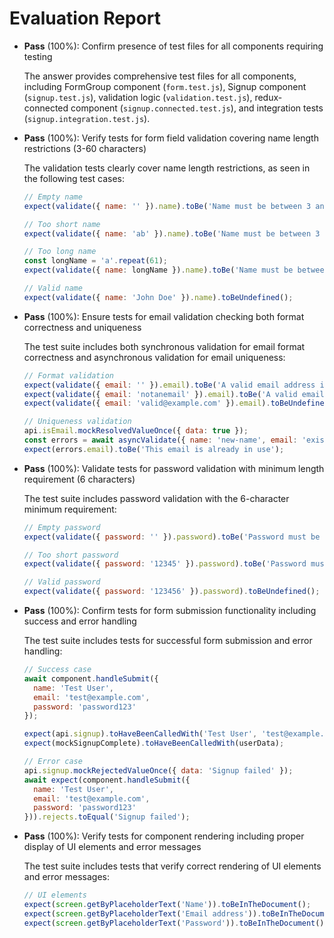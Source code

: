# Evaluation Report

- **Pass** (100%): Confirm presence of test files for all components requiring testing
  
  The answer provides comprehensive test files for all components, including FormGroup component (`form.test.js`), Signup component (`signup.test.js`), validation logic (`validation.test.js`), redux-connected component (`signup.connected.test.js`), and integration tests (`signup.integration.test.js`).

- **Pass** (100%): Verify tests for form field validation covering name length restrictions (3-60 characters)
  
  The validation tests clearly cover name length restrictions, as seen in the following test cases:
  ```javascript
  // Empty name
  expect(validate({ name: '' }).name).toBe('Name must be between 3 and 60 characters in length');
  
  // Too short name
  expect(validate({ name: 'ab' }).name).toBe('Name must be between 3 and 60 characters in length');
  
  // Too long name
  const longName = 'a'.repeat(61);
  expect(validate({ name: longName }).name).toBe('Name must be between 3 and 60 characters in length');
  
  // Valid name
  expect(validate({ name: 'John Doe' }).name).toBeUndefined();
  ```

- **Pass** (100%): Ensure tests for email validation checking both format correctness and uniqueness
  
  The test suite includes both synchronous validation for email format correctness and asynchronous validation for email uniqueness:
  ```javascript
  // Format validation
  expect(validate({ email: '' }).email).toBe('A valid email address is required');
  expect(validate({ email: 'notanemail' }).email).toBe('A valid email address is required');
  expect(validate({ email: 'valid@example.com' }).email).toBeUndefined();
  
  // Uniqueness validation
  api.isEmail.mockResolvedValueOnce({ data: true });
  const errors = await asyncValidate({ name: 'new-name', email: 'existing@example.com' });
  expect(errors.email).toBe('This email is already in use');
  ```

- **Pass** (100%): Validate tests for password validation with minimum length requirement (6 characters)
  
  The test suite includes password validation with the 6-character minimum requirement:
  ```javascript
  // Empty password
  expect(validate({ password: '' }).password).toBe('Password must be at least 6 characters');
  
  // Too short password
  expect(validate({ password: '12345' }).password).toBe('Password must be at least 6 characters');
  
  // Valid password
  expect(validate({ password: '123456' }).password).toBeUndefined();
  ```

- **Pass** (100%): Confirm tests for form submission functionality including success and error handling
  
  The test suite includes tests for successful form submission and error handling:
  ```javascript
  // Success case
  await component.handleSubmit({
    name: 'Test User',
    email: 'test@example.com',
    password: 'password123'
  });
  
  expect(api.signup).toHaveBeenCalledWith('Test User', 'test@example.com', 'password123');
  expect(mockSignupComplete).toHaveBeenCalledWith(userData);
  
  // Error case
  api.signup.mockRejectedValueOnce({ data: 'Signup failed' });
  await expect(component.handleSubmit({
    name: 'Test User',
    email: 'test@example.com',
    password: 'password123'
  })).rejects.toEqual('Signup failed');
  ```

- **Pass** (100%): Verify tests for component rendering including proper display of UI elements and error messages
  
  The test suite includes tests that verify correct rendering of UI elements and error messages:
  ```javascript
  // UI elements
  expect(screen.getByPlaceholderText('Name')).toBeInTheDocument();
  expect(screen.getByPlaceholderText('Email address')).toBeInTheDocument();
  expect(screen.getByPlaceholderText('Password')).toBeInTheDocument();
  